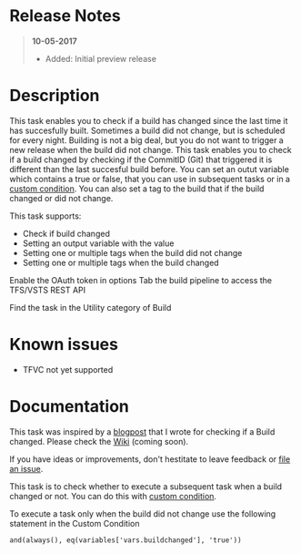 # Release Notes

> **10-05-2017**
> - Added: Initial preview release

# Description

This task enables you to check if a build has changed since the last time it has succesfully built. Sometimes a build did not change, but is scheduled for every night. Building is not a big deal, but you do not want 
to trigger a new release when the build did not change. This task enables you to check if a build changed by checking if the CommitID (Git) that triggered it is different than the last succesful build before.
You can set an outut variable which contains a true or false, that you can use in subsequent tasks or in a [custom condition](https://www.visualstudio.com/en-us/docs/build/concepts/process/conditions). 
You can also set a tag to the build that if the build changed or did not change.


This task supports:

 * Check if build changed
 * Setting an output variable with the value 
 * Setting one or multiple tags when the build did not change
 * Setting one or multiple tags when the build changed
  
Enable the OAuth token in options Tab the build pipeline to access the TFS/VSTS REST API
 
Find the task in the Utility category of Build

# Known issues
 * TFVC not yet supported

# Documentation

This task was inspired by a [blogpost](https://roadtoalm.com/2017/05/01/only-trigger-a-release-when-the-build-changed/) that I wrote for checking if a Build changed.
Please check the [Wiki](https://github.com/renevanosnabrugge/vsts-buildchanged-task/wiki) (coming soon).

If you have ideas or improvements, don't hestitate to leave feedback or [file an issue](https://github.com/renevanosnabrugge/vsts-buildchanged-task/issues).

This task is to check whether to execute a subsequent task when a build changed or not. You can do this with [custom condition](https://www.visualstudio.com/en-us/docs/build/concepts/process/conditions). 

To execute a task only when the build did not change use the following statement in the Custom Condition

`and(always(), eq(variables['vars.buildchanged'], 'true'))`
